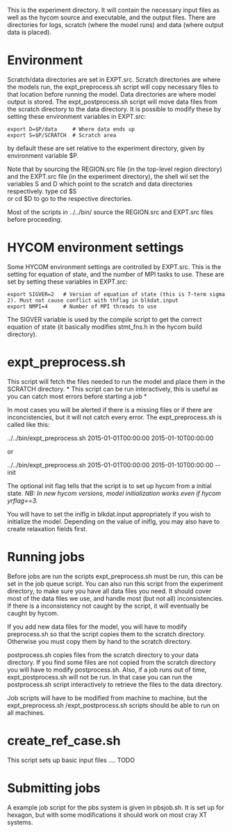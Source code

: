 This is the experiment directory. It will contain the necessary input files as well 
as the hycom source and executable, and the output files. There are directories for logs, 
scratch (where the model runs) and data (where output data is placed).

# Environment

Scratch/data directories are set in EXPT.src. Scratch directories are where the
models run, the expt_preprocess.sh script will copy necessary files to that location
before running the model. Data directories are where model output is stored. The
expt_postprocess.sh script will move data files from the scratch directory to the
data directory. It is possible to modify these by setting these environment variables
in EXPT.src:

    export D=$P/data     # Where data ends up
    export S=$P/SCRATCH  # Scratch area 

by default these are set relative to the experiment directory, given by environment variable $P.

Note that by sourcing the REGION.src file (in the top-level region directory)
and the EXPT.src file (in the experiment directory), the shell wil set the
variables S and D which point to the scratch and data directories respectively.
type 
  cd $S  
or
  cd $D
to go to the respective directories.

Most of the scripts in ../../bin/ source the REGION.src and EXPT.src files before 
proceeding.

# HYCOM environment settings

Some HYCOM environment settings are controlled by EXPT.src. This is the setting for equation of state, and the number of MPI
tasks to use. These are set by setting these variables in EXPT.src:

    export SIGVER=2   # Version of equation of state (this is 7-term sigma 2). Must not cause conflict with thflag in blkdat.input
    export NMPI=4     # Number of MPI threads to use

The SIGVER variable is used by the compile script to get the correct equation of state (it basically modifies stmt_fns.h in the
hycom build directory).


# expt_preprocess.sh

This script will fetch the files needed to run the model and place them in the 
SCRATCH directory. * This script can be run interactively, this is useful as you can catch
most errors before starting a job *

In most cases you will be alerted if there is a missing files
or if there are inconcistencies, but it will not catch every error. The expt_preprocess.sh is called like this:

   ../../bin/expt_preprocess.sh 2015-01-01T00:00:00 2015-01-10T00:00:00 

or 

   ../../bin/expt_preprocess.sh 2015-01-01T00:00:00 2015-01-10T00:00:00  --init

The optional init flag tells that the script is to set up hycom from a initial state.
*NB: In new hycom versions, model initialization works even if hycom yrflag==3.*

You will have to set the iniflg in blkdat.input appropriately if you wish to initialize
the model. Depending on the value of iniflg, you may also have to create relaxation 
fields first.


# Running jobs

Before jobs are run the scripts expt_preprocess.sh must be run, this can be set in
the job queue script. You can also run this script from the experiment
directory, to make sure you have all data files you need. It should cover most
of the data files we use, and handle most (but not all) inconsistencies. If there
is a inconsistency not caught by the script, it will eventually be caught by hycom.

If you add new data files for the model, you will have to modify preprocess.sh
so that the script copies them to the scratch directory. Otherwise you must copy
them by hand to the scratch directory.

postprocess.sh copies files from the scratch directory to your data directory.
If you find some files are not copied from the  scratch directory you will have
to modify postprocess.sh. Also, if a job runs out of time, expt_postprocess.sh will
not be run. In that case you can run the postprocess.sh script interactively to
retrieve the files to the data directory.

Job scripts will have to be modified from machine to machine, but the
expt_preprocess.sh /expt_postprocess.sh scripts should be able to run on all machines.

# create_ref_case.sh

This script sets up basic input files .... TODO

# Submitting jobs

A example job script for the pbs system is given in pbsjob.sh. It is set up for hexagon,
but with some modifications it should work on most cray XT systems.

